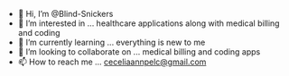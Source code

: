 - 👋 Hi, I’m @Blind-Snickers
- 👀 I’m interested in ... healthcare applications along with medical billing and coding 
- 🌱 I’m currently learning ... everything is new to me
- 💞️ I’m looking to collaborate on ... medical billing and coding apps
- 📫 How to reach me ... ceceliaannpelc@gmail.com

<!---
Blind-Snickers/Blind-Snickers is a ✨ special ✨ repository because its `README.md` (this file) appears on your GitHub profile.
You can click the Preview link to take a look at your changes.
--->
